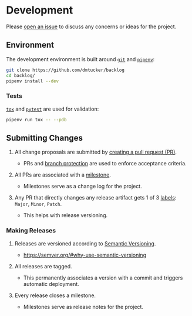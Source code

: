 # Development

Please [open an issue](https://help.github.com/articles/creating-an-issue/) to discuss any concerns or ideas for the project.

## Environment

The development environment is built around [`git`](https://git-scm.com/doc) and [`pipenv`](https://docs.pipenv.org/):
``` sh
git clone https://github.com/dmtucker/backlog
cd backlog/
pipenv install --dev
```

### Tests

[`tox`](https://tox.readthedocs.io/) and [`pytest`](https://docs.pytest.org/) are used for validation:
``` sh
pipenv run tox -- --pdb
```

## Submitting Changes

1. All change proposals are submitted by [creating a pull request (PR)](https://help.github.com/articles/creating-a-pull-request/).
   - PRs and [branch protection](https://help.github.com/articles/about-protected-branches/) are used to enforce acceptance criteria.

2. All PRs are associated with a [milestone](https://help.github.com/articles/about-milestones/).
   - Milestones serve as a change log for the project.

3. Any PR that directly changes any release artifact gets 1 of 3 [labels](https://help.github.com/articles/applying-labels-to-issues-and-pull-requests/): `Major`, `Minor`, `Patch`.
   - This helps with release versioning.

### Making Releases

1. Releases are versioned according to [Semantic Versioning](http://semver.org/).
   - https://semver.org/#why-use-semantic-versioning

2. All releases are tagged.
   - This permanently associates a version with a commit and triggers automatic deployment.

3. Every release closes a milestone.
   - Milestones serve as release notes for the project.
